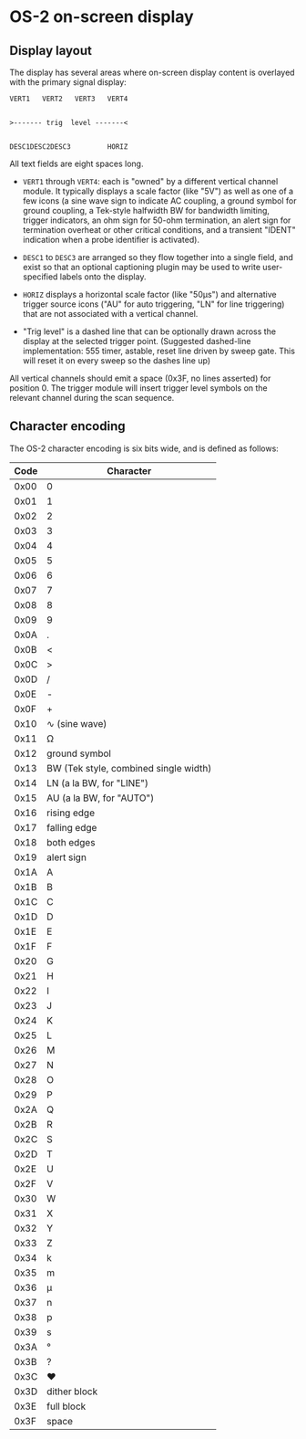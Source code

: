 # OS-2 on-screen display

## Display layout

The display has several areas where on-screen display content is overlayed with
the primary signal display:

```
VERT1   VERT2   VERT3   VERT4


>------- trig  level -------<


DESC1DESC2DESC3         HORIZ
```

All text fields are eight spaces long.

- `VERT1` through `VERT4`: each is "owned" by a different vertical channel
module. It typically displays a scale factor (like "5V") as well as one
of a few icons (a sine wave sign to indicate AC coupling, a ground symbol
for ground coupling, a Tek-style halfwidth BW for bandwidth limiting,
trigger indicators, an ohm sign for 50-ohm termination, an alert sign
for termination overheat or other critical conditions, and a transient
"IDENT" indication when a probe identifier is activated).

- `DESC1` to `DESC3` are arranged so they flow together into a single field,
and exist so that an optional captioning plugin may be used to write user-
specified labels onto the display.

- `HORIZ` displays a horizontal scale factor (like "50µs") and alternative
trigger source icons ("AU" for auto triggering, "LN" for line triggering)
that are not associated with a vertical channel.

- "Trig level" is a dashed line that can be optionally drawn across the display
at the selected trigger point. (Suggested dashed-line implementation: 555
timer, astable, reset line driven by sweep gate. This will reset it on every
sweep so the dashes line up)

All vertical channels should emit a space (0x3F, no lines asserted) for
position 0. The trigger module will insert trigger level symbols on the
relevant channel during the scan sequence.

## Character encoding

The OS-2 character encoding is six bits wide, and is defined as follows:

| Code  | Character |
|-------|-----------|
| 0x00  | 0         |
| 0x01  | 1         |
| 0x02  | 2         |
| 0x03  | 3         |
| 0x04  | 4         |
| 0x05  | 5         |
| 0x06  | 6         |
| 0x07  | 7         |
| 0x08  | 8         |
| 0x09  | 9         |
| 0x0A  | .         |
| 0x0B  | <         |
| 0x0C  | >         |
| 0x0D  | /         |
| 0x0E  | -         |
| 0x0F  | +         |
| 0x10  | ∿ (sine wave) |
| 0x11  | Ω         |
| 0x12  | ground symbol |
| 0x13  | BW (Tek style, combined single width) |
| 0x14  | LN (a la BW, for "LINE") |
| 0x15  | AU (a la BW, for "AUTO") |
| 0x16  | rising edge |
| 0x17  | falling edge |
| 0x18  | both edges |
| 0x19  | alert sign |
| 0x1A  | A         |
| 0x1B  | B         |
| 0x1C  | C         |
| 0x1D  | D         |
| 0x1E  | E         |
| 0x1F  | F         |
| 0x20  | G         |
| 0x21  | H         |
| 0x22  | I         |
| 0x23  | J         |
| 0x24  | K         |
| 0x25  | L         |
| 0x26  | M         |
| 0x27  | N         |
| 0x28  | O         |
| 0x29  | P         |
| 0x2A  | Q         |
| 0x2B  | R         |
| 0x2C  | S         |
| 0x2D  | T         |
| 0x2E  | U         |
| 0x2F  | V         |
| 0x30  | W         |
| 0x31  | X         |
| 0x32  | Y         |
| 0x33  | Z         |
| 0x34  | k         |
| 0x35  | m         |
| 0x36  | µ         |
| 0x37  | n         |
| 0x38  | p         |
| 0x39  | s         |
| 0x3A  | °         |
| 0x3B  | ?         |
| 0x3C  | ♥         |
| 0x3D  | dither block |
| 0x3E  | full block |
| 0x3F  | space     |
